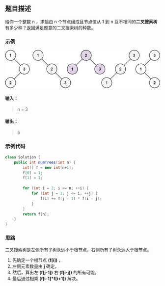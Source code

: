 ## 题目描述

给你一个整数 n ，求恰由 n 个节点组成且节点值从 1 到 n 互不相同的**二叉搜索树**有多少种？返回满足题意的二叉搜索树的种数。

### 示例
![image](./img/96-不同的二叉搜索树.jpg)
#### 输入：
> n = 3
#### 输出：
> 5

### 示例代码
``` java
class Solution {
    public int numTrees(int n) {
        int[] f = new int[n+1];
        f[0] = 1;
        f[1] = 1;

        for (int i = 2; i <= n; ++i) {
            for (int j = 1; j <= i; ++j) {
                f[i] += f[j - 1] * f[i - j];
            }
        }
        return f[n];
    }
}
```

### 思路
二叉搜索树是左侧所有子树永远小于根节点，右侧所有子树永远大于根节点。
1. 先确定一个根节点 **(f[i])** ，
2. 左侧元素数量由 **j** 确定，
3. 然后，算出左 **(f[j-1])** 右 **(f[i-j])** 的所有可能，
4. 最后通过相乘 **(f[i-1]\*f[i+1])** 解决。